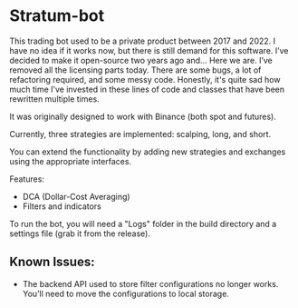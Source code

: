 # Stratum-bot

This trading bot used to be a private product between 2017 and 2022. I have no idea if it works now, but there is still demand for this software. I’ve decided to make it open-source two years ago and... Here we are. I’ve removed all the licensing parts today. There are some bugs, a lot of refactoring required, and some messy code. Honestly, it's quite sad how much time I’ve invested in these lines of code and classes that have been rewritten multiple times.

It was originally designed to work with Binance (both spot and futures).

Currently, three strategies are implemented: scalping, long, and short.

You can extend the functionality by adding new strategies and exchanges using the appropriate interfaces.

Features:
- DCA (Dollar-Cost Averaging)
- Filters and indicators

To run the bot, you will need a "Logs" folder in the build directory and a settings file (grab it from the release).

## Known Issues:
- The backend API used to store filter configurations no longer works. You’ll need to move the configurations to local storage.
